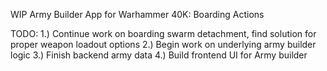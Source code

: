 WIP Army Builder App for Warhammer 40K:  Boarding Actions

TODO:
1.)  Continue work on boarding swarm detachment, find solution for proper weapon loadout options
2.)  Begin work on underlying army builder logic
3.)  Finish backend army data
4.)  Build frontend UI for Army builder
